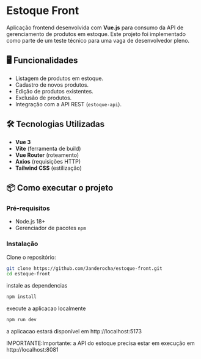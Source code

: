 # Estoque Front

Aplicação frontend desenvolvida com **Vue.js** para consumo da API de gerenciamento de produtos em estoque. Este projeto foi implementado como parte de um teste técnico para uma vaga de desenvolvedor pleno.

## 🖥️ Funcionalidades

- Listagem de produtos em estoque.
- Cadastro de novos produtos.
- Edição de produtos existentes.
- Exclusão de produtos.
- Integração com a API REST (`estoque-api`).

## 🛠️ Tecnologias Utilizadas

- **Vue 3** 
- **Vite** (ferramenta de build)
- **Vue Router** (roteamento)
- **Axios** (requisições HTTP)
- **Tailwind CSS** (estilização)


## 📦 Como executar o projeto

### Pré-requisitos

- Node.js 18+
- Gerenciador de pacotes `npm` 

### Instalação

Clone o repositório:

```bash
git clone https://github.com/Janderocha/estoque-front.git
cd estoque-front
```

instale as dependencias 
```bash
npm install
```

execute a aplicacao localmente 
```bash
npm run dev
```
a aplicacao estará disponível em http://localhost:5173

IMPORTANTE:Importante: a API do estoque precisa estar em execução em http://localhost:8081

